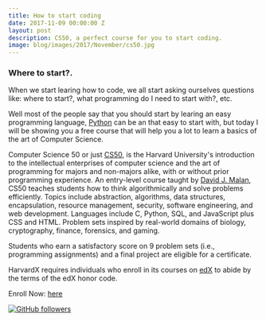 ```yaml
---
title: How to start coding
date: 2017-11-09 00:00:00 Z
layout: post
description: CS50, a perfect course for you to start coding.
image: blog/images/2017/November/cs50.jpg
---
```


### Where to start?.

When we start learing how to code, we all start asking ourselves questions like: where to start?, what programming do I need to start with?, etc.

Well most of the people say that you should start by learing an easy programming language, [Python](https://www.python.org/) can be an that easy to start with, but today I will be showing you a free course that will help you a lot to learn a basics of the art of Computer Science.

Computer Science 50 or just [CS50](https://github.com/CS50), is the Harvard University's introduction to the intellectual enterprises of computer science and the art of programming for majors and non-majors alike, with or without prior programming experience. An entry-level course taught by [David J. Malan](https://github.com/dmalan), CS50 teaches students how to think algorithmically and solve problems efficiently. Topics include abstraction, algorithms, data structures, encapsulation, resource management, security, software engineering, and web development. Languages include C, Python, SQL, and JavaScript plus CSS and HTML. Problem sets inspired by real-world domains of biology, cryptography, finance, forensics, and gaming.

Students who earn a satisfactory score on 9 problem sets (i.e., programming assignments) and a final project are eligible for a certificate.

HarvardX requires individuals who enroll in its courses on [edX](https://edx.org) to abide by the terms of the edX honor code.

Enroll Now: [here](https://edx.org/cs50)


[![GitHub followers](https://img.shields.io/github/followers/19cah.svg?style=social&label=Follow)](https://github.com/19cah)
